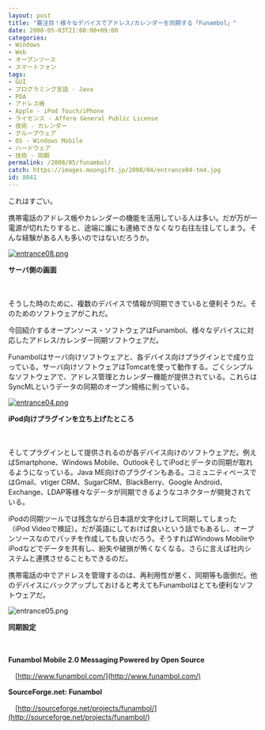 ```yaml
---
layout: post
title: "要注目！様々なデバイスでアドレス/カレンダーを同期する「Funambol」"
date: 2008-05-03T21:00:00+09:00
categories:
- Windows
- Web
- オープンソース
- スマートフォン
tags: 
- GUI
- プログラミング言語 - Java
- PDA
- アドレス帳
- Apple - iPod Touch/iPhone
- ライセンス - Affero General Public License
- 技術 - カレンダー
- グループウェア
- OS - Windows Mobile
- ハードウェア
- 技術 - 同期
permalink: /2008/05/funambol/
catch: https://images.moongift.jp/2008/04/entrance04-tm4.jpg
id: 8041
---
```

これはすごい。

  

携帯電話のアドレス帳やカレンダーの機能を活用している人は多い。だが万が一電源が切れたりすると、途端に誰にも連絡できなくなり右往左往してしまう。そんな経験がある人も多いのではないだろうか。

  

[![entrance08.png](https://images.moongift.jp/2008/04/entrance08-tm2.jpg)](https://images.moongift.jp/2008/04/entrance083.jpg)  
  
**サーバ側の画面**

  

　

  

そうした時のために、複数のデバイスで情報が同期できていると便利そうだ。そのためのソフトウェアがこれだ。

  

今回紹介するオープンソース・ソフトウェアはFunambol、様々なデバイスに対応したアドレス/カレンダー同期ソフトウェアだ。

  
  
<!--more-->  

Funambolはサーバ向けソフトウェアと、各デバイス向けプラグインとで成り立っている。サーバ向けソフトウェアはTomcatを使って動作する。ごくシンプルなソフトウェアで、アドレス管理とカレンダー機能が提供されている。これらはSyncMLというデータの同期のオープン規格に則っている。

  

[![entrance04.png](https://images.moongift.jp/2008/04/entrance04-tm4.jpg)](https://images.moongift.jp/2008/04/entrance044.jpg)  
  
**iPod向けプラグインを立ち上げたところ**

  

　

  

そしてプラグインとして提供されるのが各デバイス向けのソフトウェアだ。例えばSmartphone、Windows Mobile、OutlookそしてiPodとデータの同期が取れるようになっている。Java ME向けのプラグインもある。コミュニティベースではGmail、vtiger CRM、SugarCRM、BlackBerry、Google Android、Exchange、LDAP等様々なデータが同期できるようなコネクターが開発されている。

  

iPodの同期ツールでは残念ながら日本語が文字化けして同期してしまった（iPod Videoで検証）。だが英語にしておけば良いという話でもあるし、オープンソースなのでパッチを作成しても良いだろう。そうすればWindows MobileやiPodなどでデータを共有し、紛失や破損が怖くなくなる。さらに言えば社内システムと連携させることもできるのだ。

  

携帯電話の中でアドレスを管理するのは、再利用性が悪く、同期等も面倒だ。他のデバイスにバックアップしておけると考えてもFunambolはとても便利なソフトウェアだ。

  

![entrance05.png](https://images.moongift.jp/2008/04/entrance054.jpg)  
  
**同期設定**

  

　

  

**Funambol Mobile 2.0 Messaging Powered by Open Source**  
  
　[http://www.funambol.com/](http://www.funambol.com/)

  

**SourceForge.net: Funambol**  
  
　[http://sourceforge.net/projects/funambol/](http://sourceforge.net/projects/funambol/)

  

